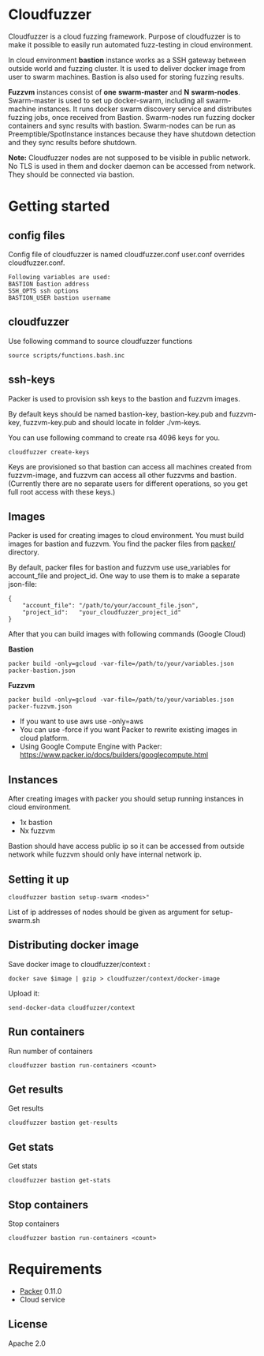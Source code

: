 # Cloudfuzzer

Cloudfuzzer is a cloud fuzzing framework. Purpose of cloudfuzzer is to make it possible to easily run automated fuzz-testing in cloud environment.

In cloud environment __bastion__ instance works as a SSH gateway between outside world and fuzzing cluster. It is used to deliver docker image from user to swarm machines. Bastion is also used for storing fuzzing results.

__Fuzzvm__ instances consist of __one__ __swarm-master__ and __N__ __swarm-nodes__. Swarm-master is used to set up docker-swarm, including all swarm-machine instances. It runs docker swarm discovery service and distributes fuzzing jobs, once received from Bastion. Swarm-nodes run fuzzing docker containers and sync results with bastion. Swarm-nodes can be run as Preemptible/SpotInstance instances because they have shutdown detection and they sync results before shutdown.

__Note:__ Cloudfuzzer nodes are not supposed to be visible in public network. No TLS is used in them and docker daemon can be accessed from network. They should be connected via bastion.

# Getting started

## config files

Config file of cloudfuzzer is named cloudfuzzer.conf
user.conf overrides cloudfuzzer.conf.
```
Following variables are used:
BASTION bastion address
SSH_OPTS ssh options
BASTION_USER bastion username
```
## cloudfuzzer

Use following command to source cloudfuzzer functions
```
source scripts/functions.bash.inc
```

## ssh-keys

Packer is used to provision ssh keys to the bastion and fuzzvm images.

By default keys should be named bastion-key, bastion-key.pub and fuzzvm-key, fuzzvm-key.pub and should locate in folder ./vm-keys.

You can use following command to create rsa 4096 keys for you.

```
cloudfuzzer create-keys
```

Keys are provisioned so that bastion can access all machines created from fuzzvm-image, and fuzzvm can access all other fuzzvms and bastion.
(Currently there are no separate users for different operations, so you get full root access with these keys.)

## Images

Packer is used for creating images to cloud environment. You must build images for bastion and fuzzvm. You find the packer files from [packer/](packer/) directory.

By default, packer files for bastion and fuzzvm use use_variables for account_file and project_id. One way to use them is to make a separate json-file:
```
{
    "account_file":	"/path/to/your/account_file.json",
    "project_id":	"your_cloudfuzzer_project_id"
}
```

After that you can build images with following commands (Google Cloud)

__Bastion__
```
packer build -only=gcloud -var-file=/path/to/your/variables.json packer-bastion.json
```

__Fuzzvm__
```
packer build -only=gcloud -var-file=/path/to/your/variables.json packer-fuzzvm.json
```

* If you want to use aws use -only=aws
* You can use -force if you want Packer to rewrite existing images in cloud platform.
* Using Google Compute Engine with Packer: https://www.packer.io/docs/builders/googlecompute.html

## Instances

After creating images with packer you should setup running instances in cloud environment.
* 1x bastion
* Nx fuzzvm

Bastion should have access public ip so it can be accessed from outside network while fuzzvm should only have internal network ip.

## Setting it up

```
cloudfuzzer bastion setup-swarm <nodes>"
```

List of ip addresses of nodes should be given as argument for setup-swarm.sh

## Distributing docker image

Save docker image to cloudfuzzer/context :
```
docker save $image | gzip > cloudfuzzer/context/docker-image
```
Upload it:
```
send-docker-data cloudfuzzer/context
```

## Run containers

Run number of containers

```
cloudfuzzer bastion run-containers <count>
```

## Get results

Get results

```
cloudfuzzer bastion get-results
```

## Get stats

Get stats

```
cloudfuzzer bastion get-stats
```

## Stop containers

Stop containers

```
cloudfuzzer bastion run-containers <count>
```

# Requirements

* [Packer](https://www.packer.io/) 0.11.0
* Cloud service

License
----
Apache 2.0
